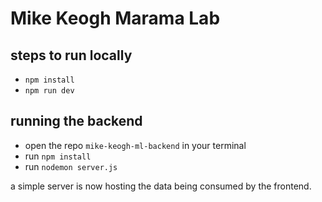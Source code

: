 # Mike Keogh Marama Lab

## steps to run locally

- `npm install`
- `npm run dev`

## running the backend

- open the repo `mike-keogh-ml-backend` in your terminal
- run `npm install`
- run `nodemon server.js`

a simple server is now hosting the data being consumed by the frontend.
